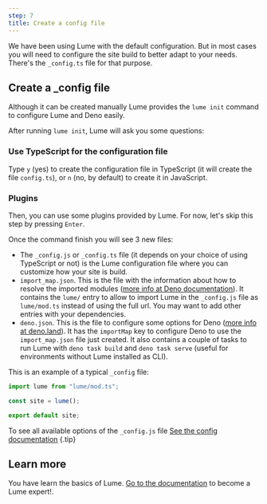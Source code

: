```yaml
---
step: 7
title: Create a config file
---
```


We have been using Lume with the default configuration. But in most cases you
will need to configure the site build to better adapt to your needs. There's the
`_config.ts` file for that purpose.

## Create a _config file

Although it can be created manually Lume provides the `lume init` command to
configure Lume and Deno easily.

After running `lume init`, Lume will ask you some questions:

### Use TypeScript for the configuration file

Type `y` (yes) to create the configuration file in TypeScript (it will create
the file `config.ts`), or `n` (no, by default) to create it in JavaScript.

### Plugins

Then, you can use some plugins provided by Lume. For now, let's skip this step
by pressing `Enter`.

Once the command finish you will see 3 new files:

- The `_config.js` or `_config.ts` file (it depends on your choice of using
  TypeScript or not) is the Lume configuration file where you can customize how
  your site is build.
- `import_map.json`. This is the file with the information about how to resolve
  the imported modules
  ([more info at Deno documentation](https://deno.land/manual/node/import_maps#using-import-maps)).
  It contains the `lume/` entry to allow to import Lume in the `_config.js` file
  as `lume/mod.ts` instead of using the full url. You may want to add other
  entries with your dependencies.
- `deno.json`. This is the file to configure some options for Deno
  ([more info at deno.land](https://deno.land/manual/getting_started/configuration_file)).
  It has the `importMap` key to configure Deno to use the `import_map.json` file
  just created. It also contains a couple of tasks to run Lume with
  `deno task build` and `deno task serve` (useful for environments without Lume
  installed as CLI).

This is an example of a typical `_config` file:

<lume-code>

```js {title="_config.js"}
import lume from "lume/mod.ts";

const site = lume();

export default site;
```

</lume-code>

To see all available options of the `_config.js` file
[See the config documentation](/docs/configuration/config-file.md) {.tip}

## Learn more

You have learn the basics of Lume.
[Go to the documentation](/docs/overview/about-lume.md) to become a Lume
expert!.

